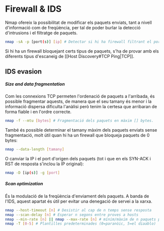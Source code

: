 # Firewall & IDS
Nmap ofereix la possibilitat de modificar els paquets enviats, tant a nivell d'informació com de freqüència, per tal de poder burlar la detecció d'intrusions i el filtratge de paquets.
```bash
nmap -sA -p [port(s)] [ip] # Detectar si hi ha firewall filtrant el port
```
Si hi ha un firewall bloquejant certs tipus de paquets, s'ha de provar amb els diferents tipus d'escaneig de [[Host Discovery#TCP Ping|TCP]].
## IDS evasion
##### Size and data fragmentation
Com les connexions TCP permeten l'ordenació de paquets a l'arribada, és possible fragmentar aquests, de manera que el seu tamany és menor i la informació dispersa dificulta l'anàlisi però tenim la certesa que arribaran de forma fiable i en l'ordre correcte.
```bash
nmap -f --mtu [bytes] # Fragmentació dels paquets en màxim [] bytes. 
```
També és possible determinar el tamany màxim dels paquets enviats sense fragmentació, molt útil quan hi ha un firewall que bloqueja paquets de 0 bytes:
```bash
nmap --data-length [tamany]
```
O canviar la IP i el port d'origen dels paquets (tot i que en els SYN-ACK i RST de resposta s'inclou la IP original):
```bash
nmap -D [ip(s)] -g [port] 
```
##### Scan optimization
És la modulació de la freqüència d'enviament dels paquets. A banda de l'IDS, aquest apartat és útil per evitar una denegació de servei a la xarxa.
```bash
nmap --host-timeout [n] # Desistir al cap de n temps sense resposta
nmap --scan-delay [n] # Esperar n segons entre proves a hosts
nmap --min-rate [n] || nmap --max-rate [n] # mínim/màxim de n paquets per segon
nmap -T [0-5] # Plantilles predeterminades (0=paranòic, 5=el diaablo)
```